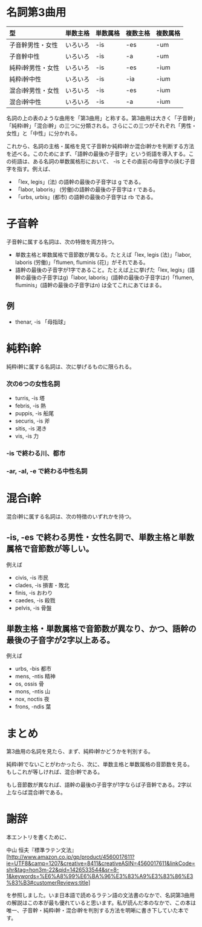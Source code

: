 名詞第3曲用
===

|型               |単数主格|単数属格|複数主格|複数属格|
|:---|:--|:--|:--|:--|
|子音幹男性・女性 |いろいろ|-is     |-es     |-um |
|子音幹中性       |いろいろ|-is     |-a      |-um |
|純粋i幹男性・女性|いろいろ|-is     |-es     |-ium|
|純粋i幹中性      |いろいろ|-is     |-ia     |-ium|
|混合i幹男性・女性|いろいろ|-is     |-es     |-ium|
|混合i幹中性      |いろいろ|-is     |-a      |-ium|

名詞の上の表のような曲用を「第3曲用」と称する。第3曲用は大きく「子音幹」「純粋i幹」「混合i幹」の三つに分類される。さらにこの三つがそれぞれ「男性・女性」と「中性」に分かれる。

これから、名詞の主格・属格を見て子音幹か純粋i幹か混合i幹かを判断する方法を述べる。このためにまず、「語幹の最後の子音字」という術語を導入する。この術語は、ある名詞の単数属格形において、 -is とその直前の母音字の挟む子音字を指す。例えば、

- 「lex, legis」(法) の語幹の最後の子音字は g である。
- 「labor, laboris」 (労働)の語幹の最後の子音字は r である。
- 「urbs, urbis」(都市) の語幹の最後の子音字は rb である。


# 子音幹

子音幹に属する名詞は、次の特徴を両方持つ。

- 単数主格と単数属格で音節数が異なる。たとえば「lex, legis (法)」「labor, laboris (労働)」「flumen, fluminis (花)」がそれである。
- 語幹の最後の子音字が1字であること。たとえば上に挙げた「lex, legis」(語幹の最後の子音字はg)「labor, laboris」(語幹の最後の子音字はr)「flumen, fluminis」(語幹の最後の子音字はn) は全てこれにあてはまる。

## 例

- thenar, -is 「母指球」

# 純粋i幹

純粋i幹に属する名詞は、次に挙げるものに限られる。

### 次の6つの女性名詞

- turris, -is 塔
- febris, -is 熱
- puppis, -is 船尾
- securis, -is 斧
- sitis, -is 渇き
- vis, -is 力

### -is で終わる川、都市

### -ar, -al, -e で終わる中性名詞

# 混合i幹

混合i幹に属する名詞は、次の特徴のいずれかを持つ。


## -is, -es で終わる男性・女性名詞で、単数主格と単数属格で音節数が等しい。

例えば

- civis, -is 市民
- clades, -is 損害・敗北
- finis, -is おわり
- caedes, -is 殺戮
- pelvis, -is 骨盤

## 単数主格・単数属格で音節数が異なり、かつ、語幹の最後の子音字が2字以上ある。

例えば

- urbs, -bis 都市
- mens, -ntis 精神
- os, ossis 骨
- mons, -ntis 山
- nox, noctis 夜
- frons, -ndis 葉

# まとめ

第3曲用の名詞を見たら、まず、純粋i幹かどうかを判別する。

純粋i幹でないことがわかったら、次に、単数主格と単数属格の音節数を見る。もしこれが等しければ、混合i幹である。

もし音節数が異なれば、語幹の最後の子音字が1字ならば子音幹である。2字以上ならば混合i幹である。

# 謝辞

本エントリを書くために、

中山 恒夫『標準ラテン文法』 [http://www.amazon.co.jp/gp/product/4560017611?ie=UTF8&camp=1207&creative=8411&creativeASIN=4560017611&linkCode=shr&tag=hon3m-22&qid=1426533544&sr=8-1&keywords=%E6%A8%99%E6%BA%96%E3%83%A9%E3%83%86%E3%83%B3#customerReviews:title]

を参照しました。いま日本語で読めるラテン語の文法書のなかで、名詞第3曲用の解説はこの本が最も優れていると思います。私が読んだ本のなかで、この本は唯一、子音幹・純粋i幹・混合i幹を判別する方法を明晰に書き下していた本です。
